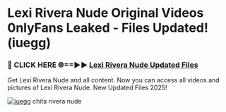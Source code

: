 # Lexi Rivera Nude Original Videos 0nlyFans Leaked - Files Updated! (iuegg)

<h3>🔴 CLICK HERE 🌐==►► <a href="https://tinyurl.com/5h6xmrr3" rel="nofollow">Lexi Rivera Nude Updated Files</a></h3>

Get Lexi Rivera Nude and all content. Now you can access all videos and pictures of Lexi Rivera Nude. New Updated Files 2025!

[![iuegg](https://i.imgur.com/KVD873Z.gif)](https://tinyurl.com/5h6xmrr3)
chita rivera nude